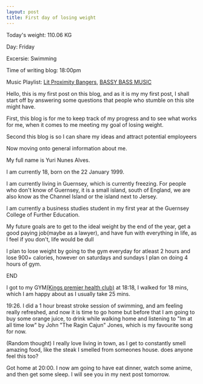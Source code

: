 ```yaml
---
layout: post
title: First day of losing weight 
---
```


Today's weight: 110.06 KG

Day: Friday

Excersie: Swimming

Time of writing blog: 18:00pm

Music Playlist: [Lit Proximity Bangers](https://open.spotify.com/user/11135879519/playlist/7AWHvr0MnBKA9Ho9WWFWWP), [BASSY BASS MUSIC](https://open.spotify.com/user/11135879519/playlist/4GRVNTRGPZVViSAuQyrn3W)

Hello, this is my first post on this blog, and as it is my my first post, I shall start off by answering some questions that people who stumble on this site might have. 

First, this blog is for me to keep track of my progress and to see what works for me, when it comes to me meeting my goal of losing weight. 

Second this blog is so I can share my ideas and attract potential employeers

Now moving onto general information about me. 

My full name is Yuri Nunes Alves. 

I am currently 18, born on the 22 January 1999. 

I am currently living in Guernsey, which is currently freezing. For people who don't know of Guernsey, it is a small island, south of England, we are also know as the Channel Island or the island next to Jersey. 

I am currently a business studies student in my first year at the Guernsey College of Further Education. 

My future goals are to get to the ideal weight by the end of the year, get a good paying job(maybe as a lawyer), and have fun with everything in life, as I feel if you don't, life would be dull

I plan to lose weight by going to the gym everyday for atleast 2 hours and lose 900+ calories, however on saturdays and sundays I plan on doing 4 hours of gym. 

END

I got to my GYM[(Kings premier health club)](http://kings.gg) at 18:18, I walked for 18 mins, which I am happy about as I usually take 25 mins. 

19:26. I did a 1 hour breast stroke session of swimming, and am feeling really refreshed, and now it is time to go home but before that I am going to buy some orange juice, to drink while walking home and listening to "Im at all time low" by John "The Ragin Cajun" Jones, which is my favourite song for now.

(Random thought) I really love living in town, as I get to constantly smell amazing food, like the steak I smelled from someones house. does anyone feel this too? 

Got home at 20:00. I now am going to have eat dinner, watch some anime, and then get some sleep. I will see you in my next post tomorrow. 
